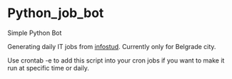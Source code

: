 # Python_job_bot
Simple Python Bot

Generating daily IT jobs from <a href="poslovi.infostud.com">infostud</a>.
Currently only for Belgrade city.

Use crontab -e to add this script into your cron jobs if you want to make it run at specific time or daily.
